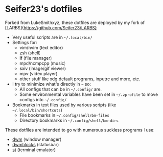 # Seifer23's dotfiles

Forked from LukeSmithxyz, these dotfiles are deployed by my fork of [LARBS]{https://github.com/Seifer23/LARBS}

- Very useful scripts are in `~/.local/bin/`
- Settings for:
	- vim/nvim (text editor)
	- zsh (shell)
	- lf (file manager)
	- mpd/ncmpcpp (music)
	- sxiv (image/gif viewer)
	- mpv (video player)
	- other stuff like xdg default programs, inputrc and more, etc.
- I try to minimize what's directly in `~` so:
	- All configs that can be in `~/.config/` are.
	- Some environmental variables have been set in `~/.zprofile` to move configs into `~/.config/`
- Bookmarks in text files used by various scripts (like `~/.local/bin/shortcuts`)
	- File bookmarks in `~/.config/shell/bm-files`
	- Directory bookmarks in `~/.config/shell/bm-dirs`

These dotfiles are intended to go with numerous suckless programs I use:

- [dwm](https://github.com/Seifer23/dwm) (window manager)
- [dwmblocks](https://github.com/Seifer23/dwmblocks) (statusbar)
- [st](https://github.com/Seifer23/st) (terminal emulator)
